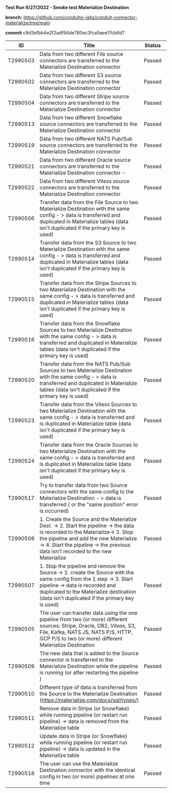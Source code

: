**Test Run 9/27/2022 - Smoke test Materialize Destination**

**branch:** https://github.com/conduitio-labs/conduit-connector-materialize/tree/main

**commit** c9d3efbb4e2f2adf94de780ec3fca5aee17cb6d7

| ID       | Title                                                                                                                                                                                                                                                      | Status | Comment |
| -------- | ---------------------------------------------------------------------------------------------------------------------------------------------------------------------------------------------------------------------------------------------------------- | ------ | ------- |
| T2990503 | Data from two different File source connectors are transferred to the Materialize Destination connector                                                                                                                                                    | Passed |         |
| T2990502 | Data from two different S3 source connectors are transferred to the Materialize Destination connector                                                                                                                                                      | Passed |         |
| T2990504 | Data from two different Stripe source connectors are transferred to the Materialize Destination connector                                                                                                                                                  | Passed |         |
| T2990513 | Data from two different Snowflake source connectors are transferred to the Materialize Destination connector                                                                                                                                               | Passed |         |
| T2990519 | Data from two different NATS Pub/Sub source connectors are transferred to the Materialize Destination connector                                                                                                                                            | Passed |         |
| T2990521 | Data from two different Oracle source connectors are transferred to the Materialize Destination connector -                                                                                                                                                | Passed |         |
| T2990522 | Data from two different Vitess source connectors are transferred to the Materialize Destination connector                                                                                                                                                  | Passed |         |
| T2990506 | Transfer data from the File Source to two Materialize Destination with the same config - > data is transferred and duplicated in Materialize tables (data isn't duplicated if the primary key is used)                                                     | Passed |         |
| T2990514 | Transfer data from the S3 Source to two Materialize Destination with the same config - > data is transferred and duplicated in Materialize tables (data isn't duplicated if the primary key is used)                                                       | Passed |         |
| T2990515 | Transfer data from the Stripe Sources to two Materialize Destination with the same config - > data is transferred and duplicated in Materialize tables (data isn't duplicated if the primary key is used)                                                  | Passed |         |
| T2990516 | Transfer data from the Snowflake Sources to two Materialize Destination with the same config - > data is transferred and duplicated in Materialize tables (data isn't duplicated if the primary key is used)                                               | Passed |         |
| T2990520 | Transfer data from the NATS Pub/Sub Sources to two Materialize Destination with the same config - > data is transferred and duplicated in Materialize tables (data isn't duplicated if the primary key is used)                                            | Passed |         |
| T2990523 | Transfer data from the Vitess Sources to two Materialize Destination with the same config - > data is transferred and is duplicated in Materialize table (data isn't duplicated if the primary key is used)                                                | Passed |         |
| T2990524 | Transfer data from the Oracle Sources to two Materialize Destination with the same config - > data is transferred and is duplicated in Materialize table (data isn't duplicated if the primary key is used)                                                | Passed |         |
| T2990517 | Try to transfer data from two Source connectors with the same config to the Materialize Destination - > data is transferred ( or the "same position" error is occurred)                                                                                    | Passed |         |
| T2990508 | 1\. Create the Source and the Materialize Dest. -> 2. Start the pipeline -> the data is recorded to the Materialize-> 3. Stop the pipeline and add the new Materialize -> 4. Start the pipeline -> the previous data isn't recorded to the new Materialize | Passed |         |
| T2990507 | 1\. Stop the pipeline and remove the Source -> 2. create the Source with the same config from the 1 step -> 3. Start pipeline -> data is recorded and duplicated to the Materialize destination (data isn't duplicated if the primary key is used)         | Passed |         |
| T2990505 | The user can transfer data using the one pipeline from two (or more) different sources: Stripe, Oracle, DB2, Vitess, S3, File, Kafka, NATS JS, NATS P/S, HTTP, GCP P/S to two (or more) different Materialize Destination                                  | Passed |         |
| T2990509 | The new data that is added to the Source connector is transferred to the Materialize Destination while the pipeline is running (or after restarting the pipeline )                                                                                         | Passed |         |
| T2990510 | Different type of data is transferred from the Source to the Materialize Destination (https://materialize.com/docs/sql/types/)                                                                                                                             | Passed |         |
| T2990511 | Remove data in Stripe (or Snowflake) while running pipeline (or restart run pipeline) -> data is removed from the Materialize table                                                                                                                        | Passed |         |
| T2990512 | Update data in Stripe (or Snowflake) while running pipeline (or restart run pipeline) -> data is updated in the Materialize table                                                                                                                          | Passed |         |
| T2990518 | The user can use the Materialize Destination connector with the identical config in two (or more) pipelines at one time                                                                                                                                    | Passed |         |
